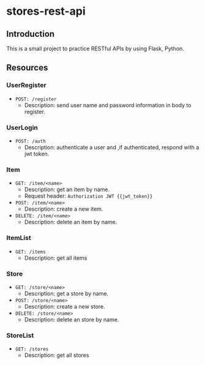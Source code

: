 # stores-rest-api  
## Introduction  
This is a small project to practice RESTful APIs by using Flask, Python.  

## Resources

### UserRegister

- `POST: /register`
  - Description: send user name and password information in body to register.

### UserLogin

- `POST: /auth`
    - Description: authenticate a user and ,if authenticated, respond with a jwt token.

### Item

- `GET: /item/<name>`
    - Description: get an item by name.
    - Request header: `Authorization JWT {{jwt_token}}`
- `POST: /item/<name>`
    - Description: create a new item.
- `DELETE: /item/<name>`
    - Description: delete an item by name.
    
### ItemList

- `GET: /items`
    - Description: get all items
    
### Store

- `GET: /store/<name>`
    - Description: get a store by name.
- `POST: /store/<name>`
    - Description: create a new store.
- `DELETE: /store/<name>`
    - Description: delete an store by name.
    
### StoreList

- `GET: /stores`
    - Description: get all stores
